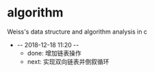 # algorithm
Weiss's data structure and algorithm analysis in c

* -- 2018-12-18 11:20 --
    * done: 增加链表操作
    * next: 实现双向链表并倒叙循环
